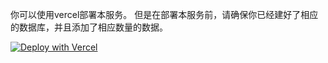 你可以使用vercel部署本服务。
但是在部署本服务前，请确保你已经建好了相应的数据库，并且添加了相应数量的数据。

[![Deploy with Vercel](https://vercel.com/button)](https://vercel.com/new/clone?repository-url=https%3A%2F%2Fgithub.com%2Flincoo2019%2Folib_server)
